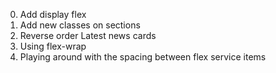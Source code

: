 0. Add display flex
1. Add new classes on sections
2. Reverse order Latest news cards
3. Using flex-wrap
4. Playing around with the spacing between flex service items
